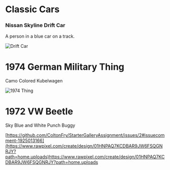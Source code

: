 <!DOCTYPE html>
<h1>Classic Cars</h1>
  	<h3>Nissan Skyline Drift Car</h3>
  	<p>A person in a blue car on a track.</p>
  </body>
</html>

![Drift Car](https://github.com/ColtonFry/StarterGalleryAssignment/assets/157807270/ac8091a6-3b10-40af-b416-5da00624bbad)

<h1>1974 German Military Thing</h1>
  <p>Camo Colored Kubelwagen</p>
  <body>
</html>

![1974 Thing](https://github.com/ColtonFry/StarterGalleryAssignment/assets/157807270/400b14cd-3616-485c-b06d-ee93f1dd2729)

<h1>1972 VW Beetle</h1>
  <p>Sky Blue and White Punch Buggy</p>
  <body>
</html>

[https://github.com/ColtonFry/StarterGalleryAssignment/issues/2#issuecomment-1925013166](https://www.rawpixel.com/create/design/01HNPAQ7KCDBAR9JW6FSQGNRJY?path=home.uploads)https://www.rawpixel.com/create/design/01HNPAQ7KCDBAR9JW6FSQGNRJY?path=home.uploads



